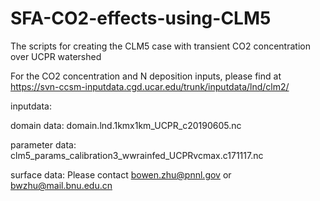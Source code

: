 # SFA-CO2-effects-using-CLM5
The scripts for creating the CLM5 case with transient CO2 concentration over UCPR watershed

For the CO2 concentration and N deposition inputs, please find at https://svn-ccsm-inputdata.cgd.ucar.edu/trunk/inputdata/lnd/clm2/


inputdata:

domain data: domain.lnd.1kmx1km_UCPR_c20190605.nc

parameter data: clm5_params_calibration3_wwrainfed_UCPRvcmax.c171117.nc

surface data: Please contact bowen.zhu@pnnl.gov or bwzhu@mail.bnu.edu.cn
